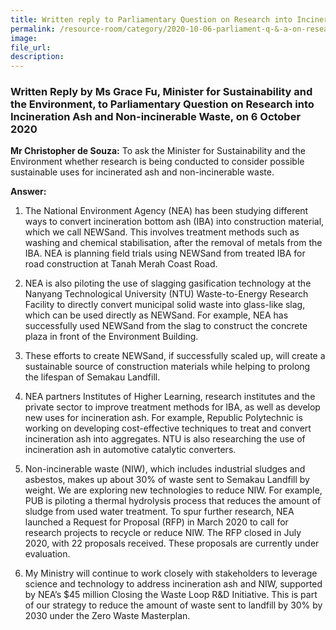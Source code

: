 ```yaml
---  
title: Written reply to Parliamentary Question on Research into Incineration Ash and Non-incinerable Waste by Ms Grace Fu, Minister for Sustainability and the Environment  
permalink: /resource-room/category/2020-10-06-parliament-q-&-a-on-research-into-incineration-ash-and-non-incinerable-waste/  
image:  
file_url:  
description:  
---  
```


### Written Reply by Ms Grace Fu, Minister for Sustainability and the Environment, to Parliamentary Question on Research into Incineration Ash and Non-incinerable Waste, on 6 October 2020  

**Mr Christopher de Souza:** To ask the Minister for Sustainability and the Environment whether research is being conducted to consider possible sustainable uses for incinerated ash and non-incinerable waste.  

**Answer:**  

1.	The National Environment Agency (NEA) has been studying different ways to convert incineration bottom ash (IBA) into construction material, which we call NEWSand. This involves treatment methods such as washing and chemical stabilisation, after the removal of metals from the IBA. NEA is planning field trials using NEWSand from treated IBA for road construction at Tanah Merah Coast Road.  

2.	NEA is also piloting the use of slagging gasification technology at the Nanyang Technological University (NTU) Waste-to-Energy Research Facility to directly convert municipal solid waste into glass-like slag, which can be used directly as NEWSand. For example, NEA has successfully used NEWSand from the slag to construct the concrete plaza in front of the Environment Building.  

3.	These efforts to create NEWSand, if successfully scaled up, will create a sustainable source of construction materials while helping to prolong the lifespan of Semakau Landfill.  

4.	NEA partners Institutes of Higher Learning, research institutes and the private sector to improve treatment methods for IBA, as well as develop new uses for incineration ash. For example, Republic Polytechnic is working on developing cost-effective techniques to treat and convert incineration ash into aggregates. NTU is also researching the use of incineration ash in automotive catalytic converters.  

5.	Non-incinerable waste (NIW), which includes industrial sludges and asbestos, makes up about 30% of waste sent to Semakau Landfill by weight. We are exploring new technologies to reduce NIW. For example, PUB is piloting a thermal hydrolysis process that reduces the amount of sludge from used water treatment. To spur further research, NEA launched a Request for Proposal (RFP) in March 2020 to call for research projects to recycle or reduce NIW. The RFP closed in July 2020, with 22 proposals received. These proposals are currently under evaluation.  

6.	My Ministry will continue to work closely with stakeholders to leverage science and technology to address incineration ash and NIW, supported by NEA’s $45 million Closing the Waste Loop R&D Initiative. This is part of our strategy to reduce the amount of waste sent to landfill by 30% by 2030 under the Zero Waste Masterplan.  

